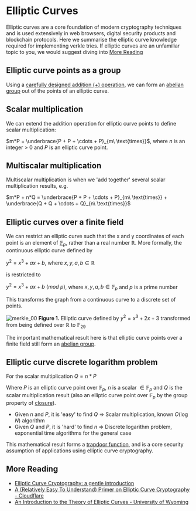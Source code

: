 # Elliptic Curves

Elliptic curves are a core foundation of modern cryptography techniques and is used extensively in web browsers, digital security products and blockchain protocols. Here we summarise the elliptic curve knowledge required for implementing verkle tries. If elliptic curves are an unfamiliar topic to you, we would suggest diving into [More Reading](#more-reading)

## Elliptic curve points as a group

Using a [carefully designed addition (+) operation](https://andrea.corbellini.name/2015/05/17/elliptic-curve-cryptography-a-gentle-introduction/#group-law), we can form an [abelian group](./00-group.md/#abelian-group) out of the points of an elliptic curve. 

## Scalar multiplication

We can extend the addition operation for elliptic curve points to define scalar multiplication:

$m*P = \underbrace{P + P + \cdots + P}_{m\ \text{times}}$, where $n$ is an integer > 0 and $P$ is an elliptic curve point.

## Multiscalar multiplication

Multiscalar multiplication is when we 'add together' several scalar multiplication results, e.g.

$m*P + n*Q = \underbrace{P + P + \cdots + P}_{m\ \text{times}} + \underbrace{Q + Q + \cdots + Q}_{n\ \text{times}}$

## Elliptic curves over a finite field

We can restrict an elliptic curve such that the x and y coordinates of each point is an element of [$\mathbb{F}_p$](./00-group.md/#integers-modulo-prime---fp), rather than a real number $\mathbb{R}$. More formally, the continuous elliptic curve defined by

$y^2 = x^3 + ax + b$, where $x, y, a, b \in \mathbb{R}$

is restricted to 

$y^2 = x^3 + ax + b\>(mod\>p)$, where $x, y, a, b \in \mathbb{F}_p$ and $p$ is a prime number

This transforms the graph from a continuous curve to a discrete set of points.

![merkle_00](/img/elliptic_curve_0.png)
**Figure 1.** Elliptic curve defined by $y^2 = x^3 + 2x + 3$ transformed from being defined over $\mathbb{R}$ to $\mathbb{F}_{29}$

The important mathematical result here is that elliptic curve points over a finite field still form an [abelian group](./00-group.md/#abelian-group).

## Elliptic curve discrete logarithm problem

For the scalar multiplication $Q = n*P$ 

Where $P$ is an elliptic curve point over $\mathbb{F}_p$, $n$ is a scalar $\in \mathbb{F}_p$ and $Q$ is the scalar multiplication result (also an elliptic curve point over $\mathbb{F}_p$ by the group property of [closure](./00-group.md/#group-definition)).

- Given $n$ and $P$, it is 'easy' to find $Q$ => Scalar multiplication, known $O(\log{N})$ algorithm
- Given $Q$ and $P$, it is 'hard' to find $n$ => Discrete logarithm problem, exponential time algorithms for the general case

This mathematical result forms a [trapdoor function](https://cryptography.fandom.com/wiki/Trapdoor_function), and is a core security assumption of applications using elliptic curve cryptography. 

## More Reading

- [Elliptic Curve Cryptography: a gentle introduction](https://andrea.corbellini.name/2015/05/17/elliptic-curve-cryptography-a-gentle-introduction/)
- [A (Relatively Easy To Understand) Primer on Elliptic Curve Cryptography - Cloudflare](https://blog.cloudflare.com/a-relatively-easy-to-understand-primer-on-elliptic-curve-cryptography/)
- [An Introduction to the Theory of Elliptic Curves - University of Wyoming](https://www.math.brown.edu/johsilve/Presentations/WyomingEllipticCurve.pdf)
